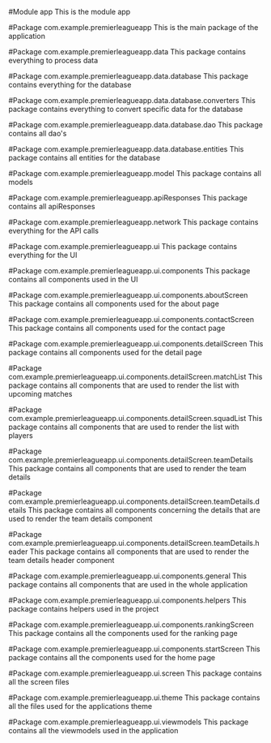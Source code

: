 #Module app
This is the module app

#Package com.example.premierleagueapp
This is the main package of the application

#Package com.example.premierleagueapp.data
This package contains everything to process data

#Package com.example.premierleagueapp.data.database
This package contains everything for the database

#Package com.example.premierleagueapp.data.database.converters
This package contains everything to convert specific data for the database

#Package com.example.premierleagueapp.data.database.dao
This package contains all dao's

#Package com.example.premierleagueapp.data.database.entities
This package contains all entities for the database

#Package com.example.premierleagueapp.model
This package contains all models

#Package com.example.premierleagueapp.apiResponses
This package contains all apiResponses

#Package com.example.premierleagueapp.network
This package contains everything for the API calls

#Package com.example.premierleagueapp.ui
This package contains everything for the UI

#Package com.example.premierleagueapp.ui.components
This package contains all components used in the UI

#Package com.example.premierleagueapp.ui.components.aboutScreen
This package contains all components used for the about page

#Package com.example.premierleagueapp.ui.components.contactScreen
This package contains all components used for the contact page

#Package com.example.premierleagueapp.ui.components.detailScreen
This package contains all components used for the detail page

#Package com.example.premierleagueapp.ui.components.detailScreen.matchList
This package contains all components that are used to render the list with upcoming matches

#Package com.example.premierleagueapp.ui.components.detailScreen.squadList
This package contains all components that are used to render the list with players

#Package com.example.premierleagueapp.ui.components.detailScreen.teamDetails
This package contains all components that are used to render the team details

#Package com.example.premierleagueapp.ui.components.detailScreen.teamDetails.details
This package contains all components concerning the details that are used to render the team details component

#Package com.example.premierleagueapp.ui.components.detailScreen.teamDetails.header
This package contains all components that are used to render the team details header component

#Package com.example.premierleagueapp.ui.components.general
This package contains all components that are used in the whole application

#Package com.example.premierleagueapp.ui.components.helpers
This package contains helpers used in the project

#Package com.example.premierleagueapp.ui.components.rankingScreen
This package contains all the components used for the ranking page

#Package com.example.premierleagueapp.ui.components.startScreen
This package contains all the components used for the home page

#Package com.example.premierleagueapp.ui.screen
This package contains all the screen files

#Package com.example.premierleagueapp.ui.theme
This package contains all the files used for the applications theme

#Package com.example.premierleagueapp.ui.viewmodels
This package contains all the viewmodels used in the application

